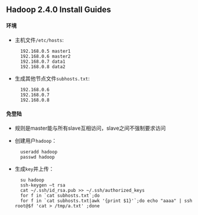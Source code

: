 ## Hadoop 2.4.0 Install Guides
#### 环境
+ 主机文件`/etc/hosts`:

		192.168.0.5 master1
		192.168.0.6 master2
		192.168.0.7 data1
		192.168.0.8 data2
+ 生成其他节点文件`subhosts.txt`:

		192.168.0.6
		192.168.0.7
		192.168.0.8

#### 免登陆
+ 规则是master能与所有slave互相访问，slave之间不强制要求访问
+ 创建用户`hadoop`：
		
		useradd hadoop
		passwd hadoop

+ 生成`key`并上传：

		su hadoop
		ssh-keygen –t rsa
		cat ~/.ssh/id_rsa.pub >> ~/.ssh/authorized_keys
		for f in `cat subhosts.txt`;do 
		for f in `cat subhosts.txt|awk '{print $1}'`;do echo "aaaa" | ssh root@$f 'cat > /tmp/a.txt' ;done 